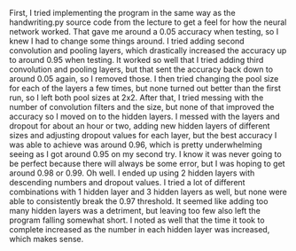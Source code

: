 First, I tried implementing the program in the same way as the handwriting.py source code from the lecture to get a feel for how the neural network worked. That gave me around a 0.05 accuracy when testing, so I knew I had to change some things around. I tried adding second convolution and pooling layers, which drastically increased the accuracy up to around 0.95 when testing. It worked so well that I tried adding third convolution and pooling layers, but that sent the accuracy back down to around 0.05 again, so I removed those. I then tried changing the pool size for each of the layers a few times, but none turned out better than the first run, so I left both pool sizes at 2x2. After that, I tried messing with the number of convolution filters and the size, but none of that improved the accuracy so I moved on to the hidden layers.
I messed with the layers and dropout for about an hour or two, adding new hidden layers of different sizes and adjusting dropout values for each layer, but the best accuracy I was able to achieve was around 0.96, which is pretty underwhelming seeing as I got around 0.95 on my second try. I know it was never going to be perfect because there will always be some error, but I was hoping to get around 0.98 or 0.99. Oh well. I ended up using 2 hidden layers with descending numbers and dropout values. I tried a lot of different combinations with 1 hidden layer and 3 hidden layers as well, but none were able to consistently break the 0.97 threshold. It seemed like adding too many hidden layers was a detriment, but leaving too few also left the program falling somewhat short. I noted as well that the time it took to complete increased as the number in each hidden layer was increased, which makes sense.